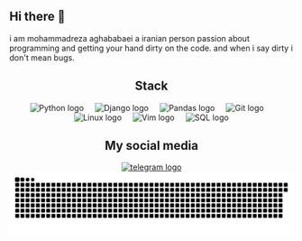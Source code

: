 ## Hi there 👋
i am mohammadreza aghababaei a iranian person passion about programming and getting your hand dirty on the code.
and when i say dirty i don't mean bugs.
<h2 align="center">Stack</h2>
<div align="center">
  <img src="https://cdn.jsdelivr.net/gh/devicons/devicon/icons/python/python-original.svg" height="50" alt="Python logo"  />
  <img width="12" />
  <img src="https://cdn.jsdelivr.net/gh/devicons/devicon/icons/django/django-plain.svg" height="50" alt="Django logo"  />
  <img width="12" />
  <img src="https://cdn.jsdelivr.net/gh/devicons/devicon/icons/pandas/pandas-original.svg" height="50" alt="Pandas logo"  />
  <img width="12" />
  <img src="https://cdn.jsdelivr.net/gh/devicons/devicon/icons/git/git-original.svg" height="50" alt="Git logo"  />
  <img width="12" />
  <img src="https://cdn.jsdelivr.net/gh/devicons/devicon/icons/linux/linux-original.svg" height="50" alt="Linux logo"  />
  <img width="12" />
  <img src="https://cdn.jsdelivr.net/gh/devicons/devicon/icons/vim/vim-original.svg" height="50" alt="Vim logo"  />
  <img width="12" />
  <img src="https://cdn.jsdelivr.net/gh/devicons/devicon/icons/postgresql/postgresql-original.svg" height="50" alt="SQL logo"  />
</div>
<h2 align="center">My social media</h2>


<div align="center">
  <a href="https://t.me/Mohammadreza606" target="_blank">
    <img src="https://img.shields.io/static/v1?message=Telegram&logo=telegram&label=&color=2CA5E0&logoColor=white&labelColor=&style=for-the-badge" height="35" alt="telegram logo"  />
  </a>
</div>

<picture>
  <source media="(prefers-color-scheme: dark)" srcset="https://raw.githubusercontent.com/mamarezak22/mamarezak22/output/github-contribution-grid-snake-dark.svg">
  <source media="(prefers-color-scheme: light)" srcset="https://raw.githubusercontent.com/mamarezak22/mamarezak22/output/github-contribution-grid-snake.svg">
  <img alt="github contribution grid snake animation" src="https://raw.githubusercontent.com/mamarezak22/mamarezak22/output/github-contribution-grid-snake.svg">
</picture>


<!--
**mamarezak22/mamarezak22** is a ✨ _special_ ✨ repository because its `README.md` (this file) appears on your GitHub profile.

Here are some ideas to get you started:

- 🔭 I’m currently working on ...
- 🌱 I’m currently learning ...
- 👯 I’m looking to collaborate on ...
- 🤔 I’m looking for help with ...
- 💬 Ask me about ...
- 📫 How to reach me: ...
- 😄 Pronouns: ...
- ⚡ Fun fact: ...
-->
